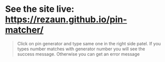  # See the site live: https://rezaun.github.io/pin-matcher/
 > Click on pin generator and type same one in the right side patel. If you types number matches with generator number you will see the success message. Otherwise you can get an error message